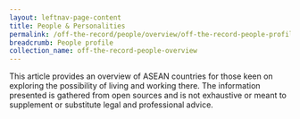 ```yaml
---
layout: leftnav-page-content
title: People & Personalities
permalink: /off-the-record/people/overview/off-the-record-people-profile/
breadcrumb: People profile
collection_name: off-the-record-people-overview
---
```


This article provides an overview of ASEAN countries for those keen on exploring the possibility of living and working there. The information presented is gathered from open sources and is not exhaustive or meant to supplement or substitute legal and professional advice.
